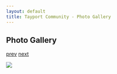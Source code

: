 ```yaml
---
layout: default
title: Tayport Community - Photo Gallery
---
```

## Photo Gallery

[prev](http://tayport.org.uk/photo/278) [next](http://tayport.org.uk/photo/280)

![ ](http://tayport.org.uk/media/279.jpg " ")

